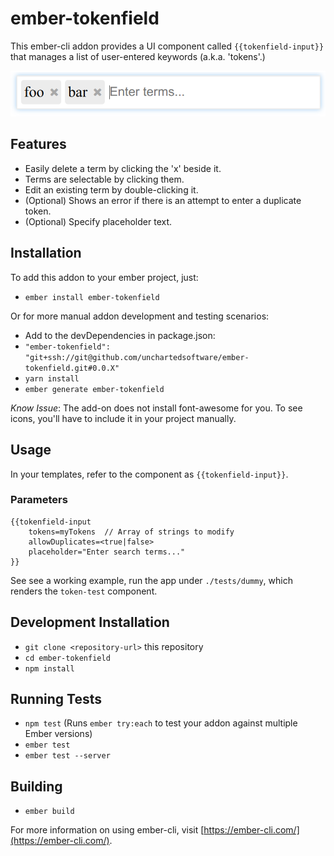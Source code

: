 # ember-tokenfield

This ember-cli addon provides a UI component called `{{tokenfield-input}}` that manages a list of user-entered keywords (a.k.a. 'tokens'.)

![tokenfield-input example](tokenfield-input-screenshot.png?raw=true)

## Features

* Easily delete a term by clicking the 'x' beside it.
* Terms are selectable by clicking them.
* Edit an existing term by double-clicking it.
* (Optional) Shows an error if there is an attempt to enter a duplicate token.
* (Optional) Specify placeholder text.

## Installation

To add this addon to your ember project, just:

* `ember install ember-tokenfield`

Or for more manual addon development and testing scenarios:

* Add to the devDependencies in package.json:
 * ```"ember-tokenfield": "git+ssh://git@github.com/unchartedsoftware/ember-tokenfield.git#0.0.X"```
* `yarn install`
* `ember generate ember-tokenfield`

*Know Issue*: The add-on does not install font-awesome for you. To see icons, you'll have to include it in your project manually.

## Usage

In your templates, refer to the component as `{{tokenfield-input}}`.

### Parameters

```Handlebars
{{tokenfield-input 
    tokens=myTokens  // Array of strings to modify
    allowDuplicates=<true|false>
    placeholder="Enter search terms..."
}}
```

See see a working example, run the app under `./tests/dummy`, which renders the `token-test` component.

## Development Installation

* `git clone <repository-url>` this repository
* `cd ember-tokenfield`
* `npm install`

## Running Tests

* `npm test` (Runs `ember try:each` to test your addon against multiple Ember versions)
* `ember test`
* `ember test --server`

## Building

* `ember build`

For more information on using ember-cli, visit [https://ember-cli.com/](https://ember-cli.com/).
